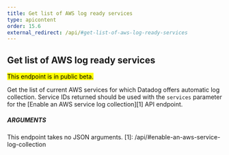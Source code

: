 ```yaml
---
title: Get list of AWS log ready services
type: apicontent
order: 15.6
external_redirect: /api/#get-list-of-aws-log-ready-services
---
```


## Get list of AWS log ready services

<mark>This endpoint is in public beta.</mark>

Get the list of current AWS services for which Datadog offers automatic log collection.
Service IDs returned should be used with the `services` parameter for the [Enable an AWS service log collection][1] API endpoint.

##### ARGUMENTS

This endpoint takes no JSON arguments.
[1]: /api/#enable-an-aws-service-log-collection
